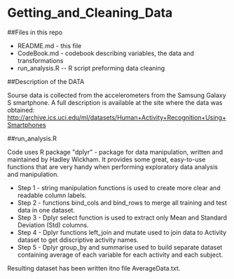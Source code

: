 # Getting_and_Cleaning_Data

##Files in this repo

* README.md - this file
* CodeBook.md - codebook describing variables, the data and transformations
* run_analysis.R -- R script preforming data cleaning

##Description of the DATA

Sourse data is collected from the accelerometers from the Samsung Galaxy S smartphone. 
A full description is available at the site where the data was obtained:
http://archive.ics.uci.edu/ml/datasets/Human+Activity+Recognition+Using+Smartphones


##run_analysis.R

Code uses R package "dplyr" - package for data manipulation, written and maintained by Hadley Wickham. It provides some great, easy-to-use functions that are very handy when performing exploratory data analysis and manipulation.

* Step 1 - string manipulation functions is used to create more clear and readable column labels.
* Step 2 - functions bind_cols and bind_rows to merge all training and test data in one dataset.
* Step 3 - Dplyr select function is used to extract only Mean and Standard Deviation (Std) columns.
* Step 4 - Dplyr functions left_join and mutate used to join data to Activity dataset to get ddiscriptive activity names.
* Step 5 - Dplyr group_by and summarise used to build separate dataset containing average of each variable for each activity and each subject.

Resulting dataset has been written itno file AverageData.txt.

